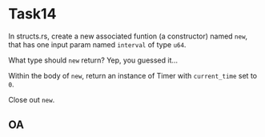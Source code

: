# Task14

In structs.rs, create a new associated funtion (a constructor) named `new`,
that has one input param named `interval` of type `u64`. 

What type should `new` return? Yep, you guessed it...

Within the body of `new`, return an instance of Timer with `current_time`
set to `0`.

Close out `new`.

## OA

